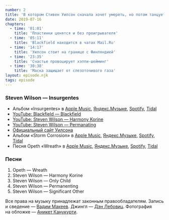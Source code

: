 ```yaml
---
number: 2
title: 'В котором Стивен Уилсон сначала хочет умереть, но потом танцует с индийскими женщинами'
date: 2019-07-16
chapters:
  - time: '01:01'
    title: 'Пластинки ценятся и без проигрывателя'
  - time: '05:11'
    title: 'Blackfield находится в чатах Mail.Ru'
  - time: '14:17'
    title: 'Уилсон стоит на границе с Финляндией'
  - time: '23:35'
    title: 'Счастье провоцирует хэппи-шейминг'
  - time: '30:38'
    title: 'Маска защищает от слезоточивого газа'
layout: episode.njk
tags: episode
---
```


### Steven Wilson — Insurgentes

- Альбом «Insurgentes» в
  [Apple Music](https://music.apple.com/album/1119733844),
  [Яндекс.Музыке](https://music.yandex.ru/album/3528213),
  [Spotify](https://open.spotify.com/album/0Y3eZqsEK2g4T6ecqw8ucR),
  [Tidal](https://tidal.com/browse/album/61519279)
- [YouTube: Blackfield — Blackfield](https://youtu.be/FF79zvZok48)
- [YouTube: Steven Wilson — Harmony Korine](https://youtu.be/BClzBQmZZBc)
- [YouTube: Steven Wilson — Permanating](https://youtu.be/K0gryiltJo0)
- [Официальный сайт Уилсона](http://stevenwilsonhq.com/sw/)
- Альбом «Storm Corrosion» в
  [Apple Music](https://music.apple.com/album/513304361),
  [Яндекс.Музыке](https://music.yandex.ru/album/453359),
  [Spotify](https://open.spotify.com/album/2hfMN1T3sh5q3j84lw7ZcU),
  [Tidal](https://tidal.com/browse/album/74152098)
- Песня Opeth «Wreath» в
  [Apple Music](https://music.apple.com/ru/album/wreath/1046805594?i=1046805777),
  [Яндекс.Музыке](https://music.yandex.ru/album/3028066/track/852100),
  [Spotify](https://open.spotify.com/track/3ME1tkGSWWeEZKIzRrnIVH),
  [Tidal](https://tidal.com/browse/track/52261004)

### Песни

1. Opeth — Wreath
2. Steven Wilson — Harmony Korine
3. Steven Wilson — Only Child
4. Steven Wilson — Permanenting
5. Steven Wilson — Significant Other

Все права на музыку принадлежат законным правообладателям. Запись и сведение — [Вадим Макеев](https://twitter.com/pepelsbey). Джингл — [Дэн Лебовиц](https://www.youtube.com/channel/UC38A5qHrlc_Zgua7vL4b96w). Фотография на обложке — [Аникет Канукурти](https://unsplash.com/photos/Df9klaBayQU).
